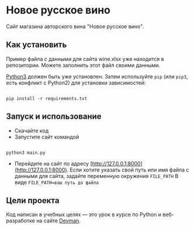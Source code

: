 # Новое русское вино

Сайт магазина авторского вина "Новое русское вино".

## Как установить

Пример файла с данными для сайта wine.xlsx уже находится в репозитории.
Можете заполнить этот файл своими данными.

[Python3](https://www.python.org/downloads/) должен быть уже установлен.
Затем используйте `pip` (или `pip3`, есть конфликт с Python2) для установки зависимостей:
```

pip install -r requirements.txt
```

## Запуск и использование

- Скачайте код
- Запустите сайт командой
```

python3 main.py
```
- Перейдите на сайт по адресу [http://127.0.0.1:8000](http://127.0.0.1:8000).
Если хотите указать свой путь или имя файла с данными для сайта, задайте переменную окружения `FILE_PATH`
В виде `FILE_PATH=ваш путь до файла`

## Цели проекта

Код написан в учебных целях — это урок в курсе по Python и веб-разработке на сайте [Devman](https://dvmn.org).
